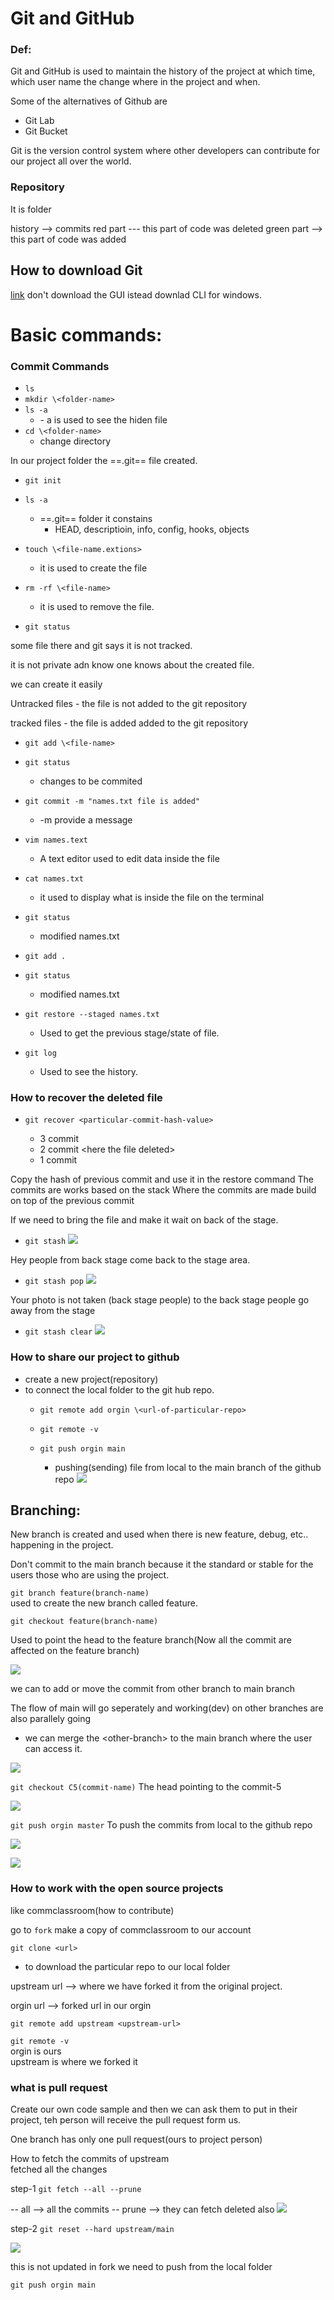 # Git and GitHub

### Def:
Git and GitHub is used to maintain the history of the project at which time, which user name the change where in the project and when.

Some of the alternatives of Github are  
- Git Lab
- Git Bucket

Git is the version control system where other developers can contribute for our project all over the world.


### Repository
It is folder


history --> commits
red part --- this part of code was deleted
green part --> this part of code was added


## How to download Git
[link](https://git-scm.com)
don't download the GUI istead downlad CLI for windows.

# Basic commands:

### Commit Commands
- ```ls```
- ```mkdir \<folder-name>```
- ```ls -a```
    - \- a is used to see the hiden file
- ```cd \<folder-name>```
    - change directory

In our project folder the ==.git== file created.
- ```git init```
- ```ls -a```
    - ==.git== folder it constains
        - HEAD, descriptioin, info, config, hooks, objects

- ```touch \<file-name.extions>```
    - it is used to create the file


- ```rm -rf \<file-name>```
    - it is used to remove the file.

- ```git status```

some file there and git says it is not tracked.

it is not private adn know one knows about the created file.

we can create it easily

Untracked files
    - the file is not added to the git repository

tracked files
    - the file is added added to the git repository
- ```git add \<file-name>```
- ```git status```
    - changes to be commited

- ```git commit -m "names.txt file is added"```
    - \-m provide a message

- ```vim names.text```
    - A text editor used to edit data inside the file

- ```cat names.txt```
    - it used to display what is inside the file on the terminal

- ```git status```
    - modified names.txt

- ```git add .```
- ```git status```
    - modified names.txt

- ```git restore --staged names.txt```
    - Used to get the previous stage/state of file.

- ```git log```
    - Used to see the history.





### How to recover the deleted file

- ```git recover <particular-commit-hash-value>```

    - 3 commit
    - 2 commit \<here the file deleted>
    - 1 commit

Copy the hash of previous commit and use it in the restore command
The commits are works based on the stack Where the commits are made build on top of the previous commit

If we need to bring the file and make it wait on back of the stage.
- ```git stash```
![](Images/Screenshot%20(11).png)

Hey people from back stage come back to the stage area.
- ```git stash pop```
![](Images/Screenshot%20(13).png)

Your photo is not taken (back stage people) to the back stage people go away from the stage
- ```git stash clear```
![](Images/Screenshot%20(14).png)



### How to share our project to github

- create a new project(repository)
- to connect the local folder to the git hub repo.
    - ```git remote add orgin \<url-of-particular-repo>```

    - ```git remote -v```
    - ```git push orgin main```
        - pushing(sending) file from local to the main branch of the github repo
![](Images/Screenshot%20(16).png)



## Branching:
New branch is created and used when there is new feature, debug, etc.. happening in the project.

Don't commit to the main branch because it the standard or stable for the users those who are using the project.

`git branch feature(branch-name)`  
used to create the new branch called feature.

`git checkout feature(branch-name)`  

Used to point the head to the feature branch(Now all the commit are affected on the feature branch)

![](Images/Screenshot%20(17).png)

we can to add or move the commit from other branch to main branch

The flow of main will go seperately and working(dev) on other branches are also parallely going

- we can merge the \<other-branch> to the main branch where the user can access it.

![](Images/Screenshot%20(18).png)

`git checkout C5(commit-name)`
The head pointing to the commit-5

![](Images/Screenshot%20(19).png)


`git push orgin master`
To push the commits from local to the github repo

![](Images/Screenshot%20(20).png)

![](Images/Screenshot%20(21).png)


### How to work with the open source projects

like commclassroom(how to contribute)

go to `fork` make a copy of commclassroom to our account

`git clone <url>`
- to download the particular repo to our local folder

upstream url --> where we have forked it from the original project.

orgin url --> forked url in our orgin

`git remote add upstream <upstream-url>`

`git remote -v`  
orgin is ours  
upstream is where we forked it

### what is pull request 
Create our own code sample and then we can ask them to put in their project, teh person will receive the pull request form us.


One branch has only one pull request(ours to project person)


How to fetch the commits of upstream  
fetched all the changes


step-1
`git fetch --all --prune`

\-- all --> all the commits
\-- prune --> they can fetch deleted also
![](Images/Screenshot%20(23).png)

step-2
`git reset --hard upstream/main`

![](Images/Screenshot%20(24).png)

this is not updated in fork we need to push from the local folder  

`git push orgin main`
